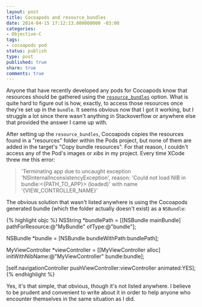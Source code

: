 ```yaml
---
layout: post
title: Cocoapods and resource_bundles
date: 2014-04-15 17:12:13.000000000 -03:00
categories:
- Objective-C
tags:
- cocoapods pod
status: publish
type: post
published: true
share: true
comments: true
---
```


Anyone that have recently developed any pods for Cocoapods know that resources
should be gathered using the [`resource_bundles`](http://guides.cocoapods.org/syntax/podspec.html#resource_bundles)
option. What is quite hard to figure out is how, exactly, to access those
resources once they're set up in the `bundle`. It seems obvious now that I got
it working, but I struggle a lot since there wasn't anything in Stackoverflow or
anywhere else that provided the answer I came up with.

After setting up the `resource_bundles`, Cocoapods copies the resources found in
a "resources" folder within the Pods project, but none of them are added in the
target's "Copy bundle resources". For that reason, I couldn't access any of the
Pod's images or *xibs* in my project. Every time XCode threw me this error:

> 'Terminating app due to uncaught exception 'NSInternalInconsistencyException',
> reason: 'Could not load NIB in bundle:<{PATH_TO_APP}> (loaded)' with name
> '{VIEW_CONTROLLER_NAME}'

The obvious solution that wasn't listed anywhere is using the Cocoapods
generated bundle (which the folder actually doesn't exist) as a `NSBundle`:

{% highlight objc %}
NSString *bundlePath = [[NSBundle mainBundle] pathForResource:@"MyBundle" ofType:@"bundle"];

NSBundle *bundle = [NSBundle bundleWithPath:bundlePath];

MyViewController *viewController = [[MyViewController alloc] initWithNibName:@"MyViewController" bundle:bundle];

[self.navigationController pushViewController:viewController animated:YES];
{% endhighlight %}

Yes, it's that simple, that obvious, though it's not listed anywhere. I believe
to be prudent and convenient to write about it in order to help anyone who
encounter themselves in the same situation as I did.
